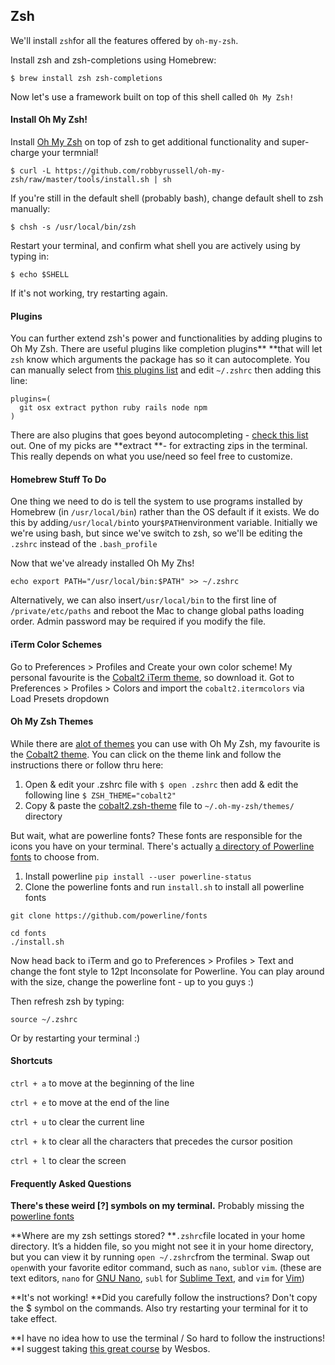 ## Zsh

We'll install `zsh`for all the features offered by `oh-my-zsh`.

Install zsh and zsh-completions using Homebrew:

```
$ brew install zsh zsh-completions
```

Now let's use a framework built on top of this shell called `Oh My Zsh!`

#### Install Oh My Zsh!

Install [Oh My Zsh](http://ohmyz.sh/) on top of zsh to get additional functionality and super-charge your termnial!

```
$ curl -L https://github.com/robbyrussell/oh-my-zsh/raw/master/tools/install.sh | sh
```

If you're still in the default shell \(probably bash\), change default shell to zsh manually:

```
$ chsh -s /usr/local/bin/zsh
```

Restart your terminal, and confirm what shell you are actively using by typing in:

```
$ echo $SHELL
```

If it's not working, try restarting again.

#### Plugins

You can further extend zsh's power and functionalities by adding plugins to Oh My Zsh. There are useful plugins like completion plugins** **that will let `zsh` know which arguments the package has so it can autocomplete. You can manually select from [this plugins list](https://github.com/robbyrussell/oh-my-zsh/wiki/Plugins) and edit `~/.zshrc` then adding this line:

```
plugins=(
  git osx extract python ruby rails node npm
)
```

There are also plugins that goes beyond autocompleting - [check this list](https://github.com/robbyrussell/oh-my-zsh/wiki/Plugins-Overview) out. One of my picks are **extract **- for extracting zips in the terminal. This really depends on what you use/need so feel free to customize.

#### Homebrew Stuff To Do

One thing we need to do is tell the system to use programs installed by Homebrew \(in `/usr/local/bin`\) rather than the OS default if it exists. We do this by adding`/usr/local/bin`to your`$PATH`environment variable. Initially we we're using bash, but since we've switch to zsh, so we'll be editing the `.zshrc` instead of the `.bash_profile`

Now that we've already installed Oh My Zhs!

```
echo export PATH="/usr/local/bin:$PATH" >> ~/.zshrc
```

Alternatively, we can also insert`/usr/local/bin` to the first line of `/private/etc/paths` and reboot the Mac to change global paths loading order. Admin password may be required if you modify the file.

#### iTerm Color Schemes

Go to Preferences &gt; Profiles and Create your own color scheme! My personal favourite is the [Cobalt2 iTerm theme](https://github.com/wesbos/Cobalt2-iterm/blob/master/cobalt2.itermcolors), so download it. Got to Preferences &gt; Profiles &gt; Colors and import the `cobalt2.itermcolors` via Load Presets dropdown

#### Oh My Zsh Themes

While there are [alot of themes](https://github.com/robbyrussell/oh-my-zsh/wiki/themes) you can use with Oh My Zsh, my favourite is the [Cobalt2 theme](https://github.com/wesbos/Cobalt2-iterm). You can click on the theme link and follow the instructions there or follow thru here:

1. Open & edit your .zshrc file with `$ open .zshrc` then add & edit the following line `$ ZSH_THEME="cobalt2"`
2. Copy & paste the [cobalt2.zsh-theme](https://raw.githubusercontent.com/wesbos/Cobalt2-iterm/master/cobalt2.zsh-theme) file to `~/.oh-my-zsh/themes/`  directory

But wait, what are powerline fonts? These fonts are responsible for the icons you have on your terminal. There's actually [a directory of Powerline fonts](https://github.com/powerline/fonts) to choose from.

1. Install powerline `pip install --user powerline-status`
2. Clone the powerline fonts and run `install.sh` to install all powerline fonts

```
git clone https://github.com/powerline/fonts
```

```
cd fonts
./install.sh
```

Now head back to iTerm and go to Preferences &gt; Profiles &gt; Text and change the font style to 12pt Inconsolate for Powerline. You can play around with the size, change the powerline font - up to you guys :\)

Then refresh zsh by typing:

`source ~/.zshrc`

Or by restarting your terminal :\)

#### Shortcuts

`ctrl + a` to move at the beginning of the line

`ctrl + e` to move at the end of the line

`ctrl + u` to clear the current line

`ctrl + k` to clear all the characters that precedes the cursor position

`ctrl + l` to clear the screen

#### Frequently Asked Questions

**There's these weird \[?\] symbols on my terminal.** Probably missing the [powerline fonts](https://github.com/powerline/fonts)

**Where are my zsh settings stored? **`.zshrc`file located in your home directory. It’s a hidden file, so you might not see it in your home directory, but you can view it by running `open ~/.zshrc`from the terminal. Swap out `open`with your favorite editor command, such as `nano`, `subl`or `vim`. \(these are text editors, `nano` for [GNU Nano](https://www.nano-editor.org/), `subl` for [Sublime Text](https://www.sublimetext.com/), and `vim` for [Vim](http://www.vim.org/)\)

**It's not working! **Did you carefully follow the instructions? Don't copy the $ symbol on the commands. Also try restarting your terminal for it to take effect.

**I have no idea how to use the terminal / So hard to follow the instructions! **I suggest taking [this great course](https://commandlinepoweruser.com) by Wesbos.

